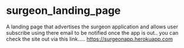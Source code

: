 # surgeon_landing_page
A landing page that advertises the surgeon application and allows user subscribe using there email to be notified once the app is out.. you can check the site out via this link.....  https://surgeonapp.herokuapp.com
